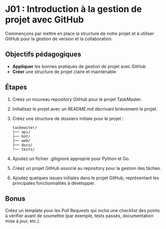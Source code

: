 # J01 : Introduction à la gestion de projet avec GitHub

Commençons par mettre en place la structure de notre projet et à utiliser GitHub pour la gestion de version et la collaboration.

## Objectifs pédagogiques

- **Appliquer** les bonnes pratiques de gestion de projet avec GitHub
- **Créer** une structure de projet claire et maintenable

## Étapes

1. Créez un nouveau repository GitHub pour le projet TaskMaster.
   
2. Initialisez le projet avec un README.md décrivant brièvement le projet.
   
3. Créez une structure de dossiers initiale pour le projet :

    ```
    taskmaster/
    ├── api/
    ├── bot/
    ├── web/
    ├── docs/
    └── tests/
    ```

4. Ajoutez un fichier .gitignore approprié pour Python et Go.
5. Créez un projet GitHub associé au repository pour la gestion des tâches.
6. Ajoutez quelques issues initiales dans le projet GitHub, représentant les principales fonctionnalités à développer.

## Bonus

Créez un template pour les Pull Requests qui inclut une checklist des points à vérifier avant de soumettre (par exemple, tests passés, documentation mise à jour, etc.).